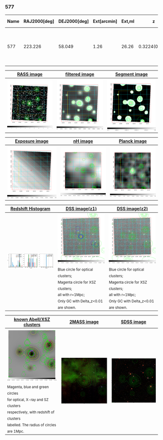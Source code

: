 <div STYLE="page-break-after: always;"></div>

### 577

|Name|RAJ2000[deg]|DEJ2000[deg] |Ext[arcmin]| Ext,ml | z | z_src| C|GC(XSZ,Delta_z<0.01)| GC(OPT,Delta_z<0.01)|GC| R_sig[arcmin] | R500[arcmin] | R500[Mpc]| CRsig[c/s] | CR500[c/s] |L500[1E44 erg/s]|F500[1E-12 erg/s/cm^2]| M500[1E14 Msun]|Tx[keV]|Cnt_sig|Beta|Rc[arcmin]|Comment|Alias|
|---|---|---|---|---|---|------|---|--------|---------|----------|---|---|---|---|---|---|---|---|---|---|---|---|---|---|
|577| 223.226| 58.049| 1.26| 26.26| 0.3224(0.005)| z1, z_xsz| B| MCXC, PSZ2, Tar| A, N, W| A, C, F20, MCXC, N, PSZ2, SPI, Tar, W| 21.244| 4.493| 1.261| 0.164(0.042)| 0.145(0.037)| 10.290(1.521)| 3.020(0.446)| 7.96(0.53)| 8.58(0.37)| 149.4| 0.632(-0.055+0.080)| 1.725(-0.510+0.622)| -| k069|

|[RASS image](../image/577/577_img.pdf)|[filtered image](../image/577/577_fil.pdf)|[Segment image](../image/577/577_seg.pdf)|
|-------------------|--------------------|-------------------|
| <img src="../image/577/577_img.png" width="300">  | <img src="../image/577/577_fil.png" width="300">   | <img src="../image/577/577_seg.png" width="300">  |

|[Exposure image](../image/577/577_mex.pdf)| [nH image](../image/577/577_nh.pdf)| [Planck image](../image/577/577_p.pdf)|
|-------------------|--------------------|-------------------|
|<img src="../image/577/577_mex.png" width="300">   | <img src="../image/577/577_nh.png" width="300">    | <img src="../image/577/577_p.png" width="300"> |

|[Redshift Histogram](../image/577/577_zg.pdf) | [DSS image(z1)](../image/577/577_dss_z1.pdf)      |  [DSS image(z2)](../image/577/577_dss_z2.pdf)    |
|-------------------|--------------------|-------------------|
|<img src="../image/577/577_zg.png" width="300"> |<img src="../image/577/577_dss_z1.png" width="300"> <sub><br>Blue circle for optical clusters; <br>Magenta circle for XSZ clusters; <br>all with r=1Mpc; <br>Only GC with Delta_z<0.01 are shown. </sub>| <img src="../image/577/577_dss_z2.png" width="300"><sub><br>Blue circle for optical clusters; <br>Magenta circle for XSZ clusters; <br>all with r=1Mpc; <br>Only GC with Delta_z<0.01 are shown. </sub> |

|[known Abell/XSZ clusters](../image/577/577_gc.pdf) | [2MASS image](../image/577/577_2mass.pdf)      |[SDSS image](../image/577/577_sdss.pdf)   |
|-------------------|-------------------|-------------------|
|<img src=../image/577/577_gc.png width="300"> <br><sub>Magenta, blue and green circles <br>for optical, X-ray and SZ clusters <br>respectively, with redshift of clusters <br>labelled. The radius of circles <br>are 1Mpc.</sub>|<img src="../image/577/577_2mass.png" width="300">  | <img src="../image/577/577_sdss.png" width="300">  |




